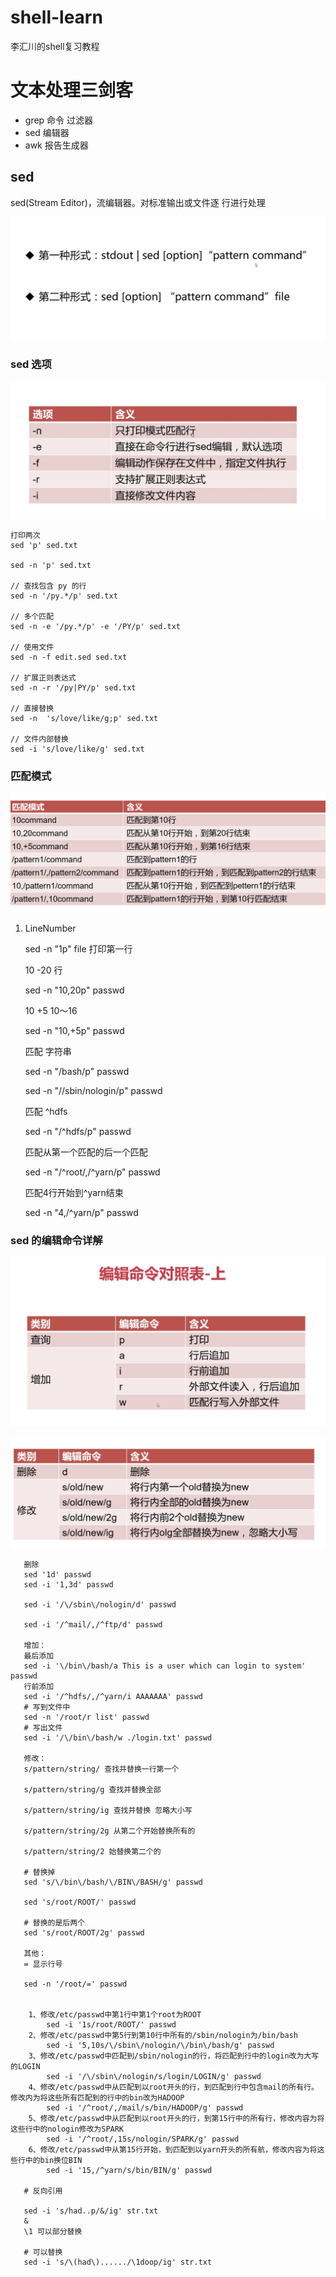 # shell-learn
李汇川的shell复习教程

# 文本处理三剑客 
- grep 命令 过滤器
- sed 编辑器
- awk 报告生成器


## sed

sed(Stream Editor)，流编辑器。对标准输出或文件逐 行进行处理

![](./photo/01.png)

### sed 选项


![](./photo/02.png)


    打印两次
    sed 'p' sed.txt
    
    sed -n 'p' sed.txt
    
    // 查找包含 py 的行    
    sed -n '/py.*/p' sed.txt
    
    // 多个匹配
    sed -n -e '/py.*/p' -e '/PY/p' sed.txt
    
    // 使用文件    
    sed -n -f edit.sed sed.txt 
    
    // 扩展正则表达式
    sed -n -r '/py|PY/p' sed.txt
    
    // 直接替换
    sed -n  's/love/like/g;p' sed.txt
    
    // 文件内部替换
    sed -i 's/love/like/g' sed.txt

### 匹配模式

![](./photo/03.png)

1. LineNumber

    sed -n "1p" file  打印第一行
    
    10 -20 行 
    
    sed -n "10,20p" passwd
    
    10 +5 10～16
    
    sed -n "10,+5p" passwd
    
    匹配 字符串
    
    sed -n "/bash/p" passwd
    
    sed -n "/\/sbin\/nologin/p" passwd
    
    匹配 ^hdfs
    
    sed -n "/^hdfs/p" passwd
    
    匹配从第一个匹配的后一个匹配
    
    sed -n "/^root/,/^yarn/p" passwd
    
    匹配4行开始到^yarn结束    
    
    sed -n "4,/^yarn/p" passwd 


    
### sed 的编辑命令详解

![](./photo/04.png)

![](./photo/05.png)

       删除
       sed '1d' passwd 
       sed -i '1,3d' passwd 
       
       sed -i '/\/sbin\/nologin/d' passwd
       
       sed -i '/^mail/,/^ftp/d' passwd
       
       增加：
       最后添加
       sed -i '\/bin\/bash/a This is a user which can login to system'  passwd
       行前添加
       sed -i '/^hdfs/,/^yarn/i AAAAAAA' passwd 
       # 写到文件中
       sed -n '/root/r list' passwd
       # 写出文件
       sed -i '/\/bin\/bash/w ./login.txt' passwd
       
       修改：
       s/pattern/string/ 查找并替换一行第一个
       
       s/pattern/string/g 查找并替换全部
       
       s/pattern/string/ig 查找并替换 忽略大小写
       
       s/pattern/string/2g 从第二个开始替换所有的
       
       s/pattern/string/2 始替换第二个的
       
       # 替换掉
       sed 's/\/bin\/bash/\/BIN\/BASH/g' passwd
       
       sed 's/root/ROOT/' passwd
       
       # 替换的是后两个
       sed 's/root/ROOT/2g' passwd
       
       其他：
       = 显示行号
       
       sed -n '/root/=' passwd
       
        
        1、修改/etc/passwd中第1行中第1个root为ROOT	
            sed -i '1s/root/ROOT/' passwd
        2、修改/etc/passwd中第5行到第10行中所有的/sbin/nologin为/bin/bash
            sed -i '5,10s/\/sbin\/nologin/\/bin\/bash/g' passwd
        3、修改/etc/passwd中匹配到/sbin/nologin的行，将匹配到行中的login改为大写的LOGIN
            sed -i '/\/sbin\/nologin/s/login/LOGIN/g' passwd
        4、修改/etc/passwd中从匹配到以root开头的行，到匹配到行中包含mail的所有行。修改内为将这些所有匹配到的行中的bin改为HADOOP
            sed -i '/^root/,/mail/s/bin/HADOOP/g' passwd
        5、修改/etc/passwd中从匹配到以root开头的行，到第15行中的所有行，修改内容为将这些行中的nologin修改为SPARK
            sed -i '/^root/,15s/nologin/SPARK/g' passwd
        6、修改/etc/passwd中从第15行开始，到匹配到以yarn开头的所有航，修改内容为将这些行中的bin换位BIN
            sed -i '15,/^yarn/s/bin/BIN/g' passwd
        
       # 反向引用
       
       sed -i 's/had..p/&/ig' str.txt 
       &  
       \1 可以部分替换
       
       # 可以替换       
       sed -i 's/\(had\)....../\1doop/ig' str.txt

       
       

       
       
       

       